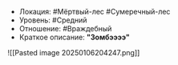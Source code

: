 - Локация: #Мёртвый-лес  #Сумеречный-лес
- Уровень: #Средний
- Отношение: #Враждебный
- Краткое описание: **"Зомбээээ"**

![[Pasted image 20250106204247.png]]

